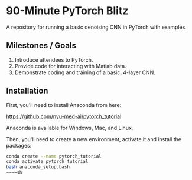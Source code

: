 
# 90-Minute PyTorch Blitz

A repository for running a basic denoising CNN in PyTorch with examples.

## Milestones / Goals

1) Introduce attendees to PyTorch.
2) Provide code for interacting with Matlab data.
3) Demonstrate coding and training of a basic, 4-layer CNN.

## Installation

First, you'll need to install Anaconda from here:

https://github.com/nyu-med-ai/pytorch_tutorial

Anaconda is available for Windows, Mac, and Linux.

Then, you'll need to create a new environment, activate it and install the
packages:

~~~~sh
conda create --name pytorch_tutorial
conda activate pytorch_tutorial
bash anaconda_setup.bash
~~~~sh

